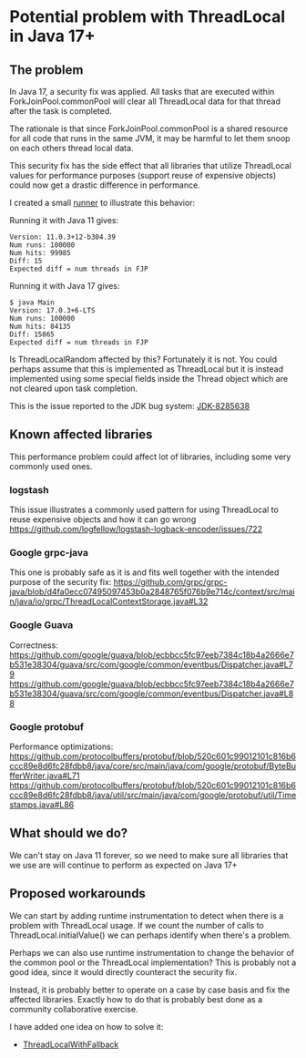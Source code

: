 # Potential problem with ThreadLocal in Java 17+

## The problem
In Java 17, a security fix was applied. All tasks that are executed within ForkJoinPool.commonPool will
clear all ThreadLocal data for that thread after the task is completed.

The rationale is that since ForkJoinPool.commonPool is a shared resource for all code that runs in the same JVM,
it may be harmful to let them snoop on each others thread local data.

This security fix has the side effect that all libraries that utilize ThreadLocal values for performance purposes
(support reuse of expensive objects) could now get a drastic difference in performance.

I created a small [runner](src/main/java/Main.java) to illustrate this behavior:

Running it with Java 11 gives:

    Version: 11.0.3+12-b304.39
    Num runs: 100000
    Num hits: 99985
    Diff: 15
    Expected diff = num threads in FJP

Running it with Java 17 gives:

    $ java Main
    Version: 17.0.3+6-LTS
    Num runs: 100000
    Num hits: 84135
    Diff: 15865
    Expected diff = num threads in FJP

Is ThreadLocalRandom affected by this? Fortunately it is not. You could perhaps assume that this is implemented as
ThreadLocal<Random> but it is instead implemented using some special fields inside the Thread object which are not
cleared upon task completion.

This is the issue reported to the JDK bug system: [JDK-8285638](https://bugs.openjdk.java.net/browse/JDK-8285638)

## Known affected libraries

This performance problem could affect lot of libraries, including some very commonly used ones.

### logstash

This issue illustrates a commonly used pattern for using ThreadLocal to reuse expensive objects and how it can go wrong 
https://github.com/logfellow/logstash-logback-encoder/issues/722

### Google grpc-java
This one is probably safe as it is and fits well together with the intended purpose of the security fix:
https://github.com/grpc/grpc-java/blob/d4fa0ecc07495097453b0a2848765f076b9e714c/context/src/main/java/io/grpc/ThreadLocalContextStorage.java#L32


### Google Guava

Correctness:
https://github.com/google/guava/blob/ecbbcc5fc97eeb7384c18b4a2666e7b531e38304/guava/src/com/google/common/eventbus/Dispatcher.java#L79
https://github.com/google/guava/blob/ecbbcc5fc97eeb7384c18b4a2666e7b531e38304/guava/src/com/google/common/eventbus/Dispatcher.java#L88


### Google protobuf

Performance optimizations:
https://github.com/protocolbuffers/protobuf/blob/520c601c99012101c816b6ccc89e8d6fc28fdbb8/java/core/src/main/java/com/google/protobuf/ByteBufferWriter.java#L71
https://github.com/protocolbuffers/protobuf/blob/520c601c99012101c816b6ccc89e8d6fc28fdbb8/java/util/src/main/java/com/google/protobuf/util/Timestamps.java#L86


## What should we do?

We can't stay on Java 11 forever, so we need to make sure all libraries that we use are will continue to perform
as expected on Java 17+

## Proposed workarounds

We can start by adding runtime instrumentation to detect when there is a problem with ThreadLocal usage.
If we count the number of calls to ThreadLocal.initialValue() we can perhaps identify when there's a problem.

Perhaps we can also use runtime instrumentation to change the behavior of the common pool or the ThreadLocal implementation?
This is probably not a good idea, since it would directly counteract the security fix.

Instead, it is probably better to operate on a case by case basis and fix the affected libraries.
Exactly how to do that is probably best done as a community collaborative exercise.

I have added one idea on how to solve it:
* [ThreadLocalWithFallback](src/main/java/ThreadLocalWithFallback.java)
